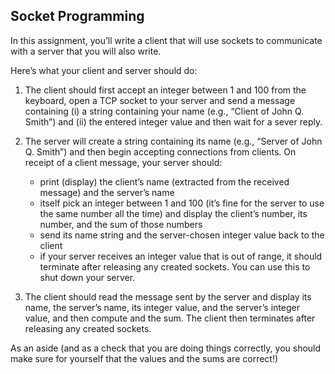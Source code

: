 ## Socket Programming

In this assignment, you’ll write a client that will use sockets to communicate with a server that you will also write. 

Here’s what your client and server should do:

1. The client should first accept an integer between 1 and 100 from the keyboard, open a TCP socket to your server and send a message containing (i) a string containing your name (e.g., “Client of John Q. Smith”) and (ii) the entered integer value and then wait for a sever reply.

2. The server will create a string containing its name (e.g., “Server of John Q. Smith”) and then begin accepting connections from clients. On receipt of a client message, your server should:
   - print (display) the client’s name (extracted from the received message) and the server’s name
   - itself pick an integer between 1 and 100 (it’s fine for the server to use the same number all the time) and display the client’s number, its number, and the sum of those numbers
   - send its name string and the server-chosen integer value back to the client
   - if your server receives an integer value that is out of range, it should terminate after releasing any created sockets. You can use this to shut down your server.

3. The client should read the message sent by the server and display its name, the server’s name, its integer value, and the server’s integer value, and then compute and the sum. The client then terminates after releasing any created sockets. 

As an aside (and as a check that you are doing things correctly, you should make sure for yourself that the values and the sums are correct!)
